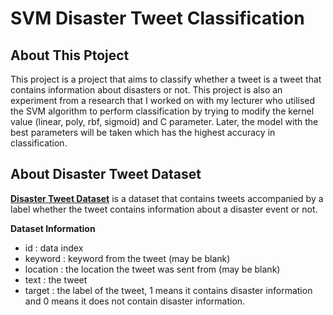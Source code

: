 # SVM Disaster Tweet Classification

## About This Ptoject

This project is a project that aims to classify whether a tweet is a tweet that contains information about disasters or not. This project is also an experiment from a research that I worked on with my lecturer who utilised the SVM algorithm to perform classification by trying to modify the kernel value (linear, poly, rbf, sigmoid) and C parameter. Later, the model with the best parameters will be taken which has the highest accuracy in classification.

## About Disaster Tweet Dataset

[**Disaster Tweet Dataset**](https://www.kaggle.com/competitions/nlp-getting-started/data) is a dataset that contains tweets accompanied by a label whether the tweet contains information about a disaster event or not.

**Dataset Information**

* id : data index
* keyword : keyword from the tweet (may be blank)
* location : the location the tweet was sent from (may be blank)
* text : the tweet
* target : the label of the tweet, 1 means it contains disaster information and 0 means it does not contain disaster information.